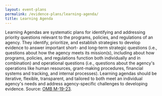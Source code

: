 ```yaml
---
layout: event-plans
permalink: /evidence-plans/learning-agenda/
title: Learning Agenda
---
```


Learning Agendas are systematic plans for identifying and addressing priority questions relevant to the programs, policies, and regulations of an agency. They identify, prioritize, and establish strategies to develop evidence to answer important short- and long-term strategic questions (i.e., questions about how the agency meets its mission(s), including about how programs, policies, and regulations function both individually and in combination) and operational questions (i.e., questions about the agency's operations like human resources, grant-making procedures, financial systems and tracking, and internal processes). Learning agendas should be iterative, flexible, transparent, and tailored to both meet an individual agency's needs and address agency-specific challenges to developing evidence. Source: [OMB M-19-23](https://www.whitehouse.gov/wp-content/uploads/2019/07/M-19-23.pdf).